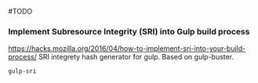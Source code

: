 #TODO

### Implement Subresource Integrity (SRI) into Gulp build process
https://hacks.mozilla.org/2016/04/how-to-implement-sri-into-your-build-process/
SRI integrety hash generator for gulp. Based on gulp-buster.

    gulp-sri
